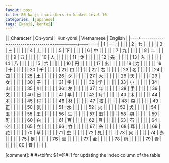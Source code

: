 ```yaml
---
layout: post
title: 80 kanji characters in kanken level 10
categories: [japanese]
tags: [kanji, kentei]
---
```


|    | Character | On-yomi | Kun-yomi | Vietnamese | English |
|----+-----------+---------+----------+------------+---------|
|  1 | 一        |         |          |            |         |
|  2 | 七        |         |          |            |         |
|  3 | 三        |         |          |            |         |
|  4 | 上        |         |          |            |         |
|  5 | 下        |         |          |            |         |
|  6 | 中        |         |          |            |         |
|  7 | 九        |         |          |            |         |
|  8 | 二        |         |          |            |         |
|  9 | 五        |         |          |            |         |
| 10 | 人        |         |          |            |         |
| 11 | 休        |         |          |            |         |
| 12 | 先        |         |          |            |         |
| 13 | 入        |         |          |            |         |
| 14 | 八        |         |          |            |         |
| 15 | 六        |         |          |            |         |
| 16 | 円        |         |          |            |         |
| 17 | 出        |         |          |            |         |
| 18 | 力        |         |          |            |         |
| 19 | 十        |         |          |            |         |
| 20 | 千        |         |          |            |         |
| 21 | 口        |         |          |            |         |
| 22 | 右        |         |          |            |         |
| 23 | 名        |         |          |            |         |
| 24 | 四        |         |          |            |         |
| 25 | 土        |         |          |            |         |
| 26 | 夕        |         |          |            |         |
| 27 | 大        |         |          |            |         |
| 28 | 天        |         |          |            |         |
| 29 | 女        |         |          |            |         |
| 30 | 子        |         |          |            |         |
| 31 | 字        |         |          |            |         |
| 32 | 学        |         |          |            |         |
| 33 | 小        |         |          |            |         |
| 34 | 山        |         |          |            |         |
| 35 | 川        |         |          |            |         |
| 36 | 左        |         |          |            |         |
| 37 | 年        |         |          |            |         |
| 38 | 手        |         |          |            |         |
| 39 | 文        |         |          |            |         |
| 40 | 日        |         |          |            |         |
| 41 | 早        |         |          |            |         |
| 42 | 月        |         |          |            |         |
| 43 | 木        |         |          |            |         |
| 44 | 本        |         |          |            |         |
| 45 | 村        |         |          |            |         |
| 46 | 林        |         |          |            |         |
| 47 | 校        |         |          |            |         |
| 48 | 森        |         |          |            |         |
| 49 | 正        |         |          |            |         |
| 50 | 気        |         |          |            |         |
| 51 | 水        |         |          |            |         |
| 52 | 火        |         |          |            |         |
| 53 | 犬        |         |          |            |         |
| 54 | 玉        |         |          |            |         |
| 55 | 王        |         |          |            |         |
| 56 | 生        |         |          |            |         |
| 57 | 田        |         |          |            |         |
| 58 | 男        |         |          |            |         |
| 59 | 町        |         |          |            |         |
| 60 | 白        |         |          |            |         |
| 61 | 百        |         |          |            |         |
| 62 | 目        |         |          |            |         |
| 63 | 石        |         |          |            |         |
| 64 | 空        |         |          |            |         |
| 65 | 立        |         |          |            |         |
| 66 | 竹        |         |          |            |         |
| 67 | 糸        |         |          |            |         |
| 68 | 耳        |         |          |            |         |
| 69 | 花        |         |          |            |         |
| 70 | 草        |         |          |            |         |
| 71 | 虫        |         |          |            |         |
| 72 | 見        |         |          |            |         |
| 73 | 貝        |         |          |            |         |
| 74 | 赤        |         |          |            |         |
| 75 | 足        |         |          |            |         |
| 76 | 車        |         |          |            |         |
| 77 | 金        |         |          |            |         |
| 78 | 雨        |         |          |            |         |
| 79 | 青        |         |          |            |         |
| 80 | 音        |         |          |            |         |

[comment]: # #+tblfm: $1=@#-1 for updating the index column of the table
